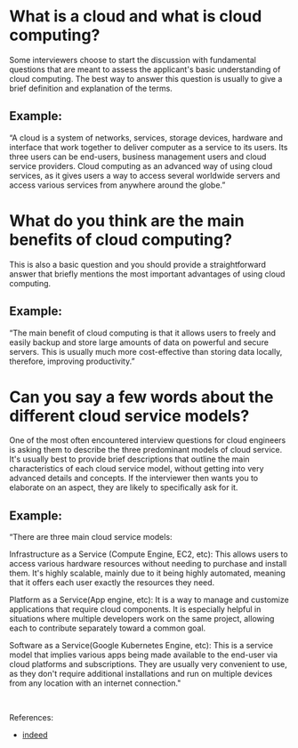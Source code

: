# What is a cloud and what is cloud computing?
Some interviewers choose to start the discussion with fundamental questions that are meant to assess the applicant's basic understanding of cloud computing. The best way to answer this question is usually to give a brief definition and explanation of the terms.

## Example: 
“A cloud is a system of networks, services, storage devices, hardware and interface that work together to deliver computer as a service to its users. Its three users can be end-users, business management users and cloud service providers. Cloud computing as an advanced way of using cloud services, as it gives users a way to access several worldwide servers and access various services from anywhere around the globe.”

# What do you think are the main benefits of cloud computing?
This is also a basic question and you should provide a straightforward answer that briefly mentions the most important advantages of using cloud computing.

## Example: 
“The main benefit of cloud computing is that it allows users to freely and easily backup and store large amounts of data on powerful and secure servers. This is usually much more cost-effective than storing data locally, therefore, improving productivity.”

# Can you say a few words about the different cloud service models?
One of the most often encountered interview questions for cloud engineers is asking them to describe the three predominant models of cloud service. It's usually best to provide brief descriptions that outline the main characteristics of each cloud service model, without getting into very advanced details and concepts. If the interviewer then wants you to elaborate on an aspect, they are likely to specifically ask for it.

## Example: 
“There are three main cloud service models:

Infrastructure as a Service (Compute Engine, EC2, etc): This allows users to access various hardware resources without needing to purchase and install them. It's highly scalable, mainly due to it being highly automated, meaning that it offers each user exactly the resources they need.

Platform as a Service(App engine, etc): It is a way to manage and customize applications that require cloud components. It is especially helpful in situations where multiple developers work on the same project, allowing each to contribute separately toward a common goal.

Software as a Service(Google Kubernetes Engine, etc): This is a service model that implies various apps being made available to the end-user via cloud platforms and subscriptions. They are usually very convenient to use, as they don't require additional installations and run on multiple devices from any location with an internet connection."

<br>

References:
- [indeed](https://www.indeed.com/career-advice/interviewing/interview-questions-for-cloud-engineer)
